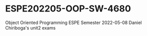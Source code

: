 # ESPE202205-OOP-SW-4680
Object Oriented Programming ESPE Semester 2022-05-08
Daniel Chiriboga's unit2 exams

